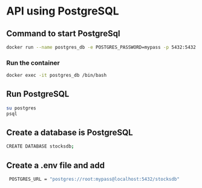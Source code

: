 # API using PostgreSQL

## Command to start PostgreSql
```bash
docker run --name postgres_db -e POSTGRES_PASSWORD=mypass -p 5432:5432 -d postgres:latest
```
### Run the container 
```bash
docker exec -it postgres_db /bin/bash
```
## Run PostgreSQL 
```bash
su postgres
psql
```
## Create a database is PostgreSQL
```bash
CREATE DATABASE stocksdb;
```
 ## Create a .env file and add 
 ```bash
  POSTGRES_URL = "postgres://root:mypass@localhost:5432/stocksdb"
  ```